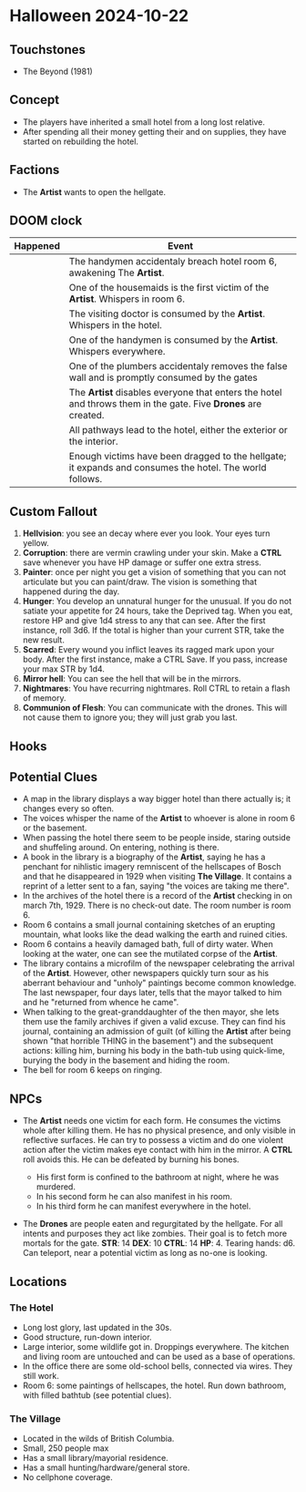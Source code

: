# Halloween 2024-10-22

## Touchstones

- The Beyond (1981)

## Concept

- The players have inherited a small hotel from a long lost relative. 
- After spending all their money getting their and on supplies, they have started on rebuilding the hotel.

## Factions

- The **Artist** wants to open the hellgate.

## DOOM clock

| Happened | Event |
| --- | --- |
| | The handymen accidentaly breach hotel room 6, awakening The **Artist**. |
| | One of the housemaids is the first victim of the **Artist**. Whispers in room 6. |
| | The visiting doctor is consumed by the **Artist**. Whispers in the hotel. |
| | One of the handymen is consumed by the **Artist**. Whispers everywhere. |
| | One of the plumbers accidentaly removes the false wall and is promptly consumed by the gates |
| | The **Artist** disables everyone that enters the hotel and throws them in the gate. Five **Drones** are created. |
| | All pathways lead to the hotel, either the exterior or the interior. |
| | Enough victims have been dragged to the hellgate; it expands and consumes the hotel. The world follows. |

## Custom Fallout

1. **Hellvision**: you see an decay where ever you look. Your eyes turn yellow.
2. **Corruption**: there are vermin crawling under your skin. Make a **CTRL** save whenever you have HP damage or suffer one extra stress.
3. **Painter**: once per night you get a vision of something that you can not articulate but you can paint/draw. The vision is something that happened during the day.
4. **Hunger**: You develop an unnatural hunger for the unusual. If you do not satiate your appetite for 24 hours, take the Deprived tag. When you eat, restore HP and give 1d4 stress to any that can see. After the first instance, roll 3d6. If the total is higher than your current STR, take the new result.
5. **Scarred**: Every wound you inflict leaves its ragged mark upon your body. After the first instance, make a CTRL Save. If you pass, increase your max STR by 1d4.
6. **Mirror hell**: You can see the hell that will be in the mirrors. 
7. **Nightmares**: You have recurring nightmares. Roll CTRL to retain a flash of memory.
8. **Communion of Flesh**: You can communicate with the drones. This will not cause them to ignore you; they will just grab you last.
   
## Hooks

## Potential Clues

- A map in the library displays a way bigger hotel than there actually is; it changes every so often.
- The voices whisper the name of the **Artist** to whoever is alone in room 6 or the basement.
- When passing the hotel there seem to be people inside, staring outside and shuffeling around. On entering, nothing is there.
- A book in the library is a biography of the **Artist**, saying he has a penchant for nihlistic imagery remniscent of the hellscapes of Bosch and that he disappeared in 1929 when visiting **The Village**. It contains a reprint of a letter sent to a fan, saying "the voices are taking me there".
- In the archives of the hotel there is a record of the **Artist** checking in on march 7th, 1929. There is no check-out date. The room number is room 6.
- Room 6 contains a small journal containing sketches of an erupting mountain, what looks like the dead walking the earth and ruined cities.
- Room 6 contains a heavily damaged bath, full of dirty water. When looking at the water, one can see the mutilated corpse of the **Artist**. 
- The library contains a microfilm of the newspaper celebrating the arrival of the **Artist**. However, other newspapers quickly turn sour as his aberrant behaviour and "unholy" paintings become common knowledge. The last newspaper, four days later, tells that the mayor talked to him and he "returned from whence he came".
- When talking to the great-granddaughter of the then mayor, she lets them use the family archives if given a valid excuse. They can find his journal, containing an admission of guilt (of killing the **Artist** after being shown "that horrible THING in the basement") and the subsequent actions: killing him, burning his body in the bath-tub using quick-lime, burying the body in the basement and hiding the room.
- The bell for room 6 keeps on ringing.

## NPCs

- The **Artist** needs one victim for each form. He consumes the victims whole after killing them. He has no physical presence, and only visible in reflective surfaces. He can try to possess a victim and do one violent action after the victim makes eye contact with him in the mirror. A **CTRL** roll avoids this. He can be defeated by burning his bones. 
  - His first form is confined to the bathroom at night, where he was murdered. 
  - In his second form he can also manifest in his room.
  - In his third form he can manifest everywhere in the hotel.

- The **Drones** are people eaten and regurgitated by the hellgate. For all intents and purposes they act like zombies. Their goal is to fetch more mortals for the gate. **STR**: 14 **DEX**: 10 **CTRL**: 14 **HP**: 4. Tearing hands: d6. Can teleport, near a potential victim as long as no-one is looking.

## Locations

### The Hotel

- Long lost glory, last updated in the 30s. 
- Good structure, run-down interior.
- Large interior, some wildlife got in. Droppings everywhere. The kitchen and living room are untouched and can be used as a base of operations. 
- In the office there are some old-school bells, connected via wires. They still work.
- Room 6: some paintings of hellscapes, the hotel. Run down bathroom, with filled bathtub (see potential clues).

### The Village

- Located in the wilds of British Columbia.
- Small, 250 people max
- Has a small library/mayorial residence. 
- Has a small hunting/hardware/general store.
- No cellphone coverage.
